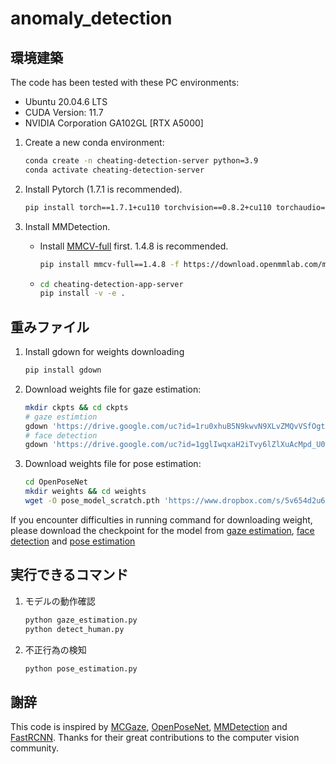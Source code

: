 # anomaly_detection

## 環境建築
The code has been tested with these PC environments:
- Ubuntu 20.04.6 LTS
- CUDA Version: 11.7
- NVIDIA Corporation GA102GL [RTX A5000]
1. Create a new conda environment:

   ```bash
   conda create -n cheating-detection-server python=3.9
   conda activate cheating-detection-server
   ```
   
2. Install Pytorch (1.7.1 is recommended).
   ```bash
   pip install torch==1.7.1+cu110 torchvision==0.8.2+cu110 torchaudio==0.7.2 -f https://download.pytorch.org/whl/torch_stable.html
   ```

4. Install MMDetection. 

   * Install [MMCV-full](https://mmcv.readthedocs.io/en/latest/get_started/installation.html) first. 1.4.8 is recommended.
     ```bash
     pip install mmcv-full==1.4.8 -f https://download.openmmlab.com/mmcv/dist/cu110/torch1.7.1/index.html
     ```

   * ```bash
     cd cheating-detection-app-server
     pip install -v -e .
     ```
## 重みファイル
1. Install gdown for weights downloading

   ```bash
   pip install gdown
   ```
2. Download weights file for gaze estimation:

   ```bash
   mkdir ckpts && cd ckpts
   # gaze estimtion
   gdown 'https://drive.google.com/uc?id=1ru0xhuB5N9kwvN9XLvZMQvVSfOgtbxmq'
   # face detection
   gdown 'https://drive.google.com/uc?id=1gglIwqxaH2iTvy6lZlXuAcMpd_U0GCUb'
   ```
   
3. Download weights file for pose estimation:
   ```bash
   cd OpenPoseNet
   mkdir weights && cd weights
   wget -O pose_model_scratch.pth 'https://www.dropbox.com/s/5v654d2u65fuvyr/pose_model_scratch.pth?e=1&dl=1'
   ```
If you encounter difficulties in running command for downloading weight, please download the checkpoint for the model from [gaze estimation](https://drive.google.com/drive/folders/1OX_nuxXYTH5i8E11UCyEcAsp6ExHDMra), [face detection](https://drive.google.com/file/d/1gglIwqxaH2iTvy6lZlXuAcMpd_U0GCUb/view) and [pose estimation](https://www.dropbox.com/s/5v654d2u65fuvyr/pose_model_scratch.pth?e=1&dl=0)
## 実行できるコマンド
1. モデルの動作確認

   ```bash
   python gaze_estimation.py
   python detect_human.py
   ```
2. 不正行為の検知

   ```bash
   python pose_estimation.py
   ```
   
## 謝辞
This code is inspired by [MCGaze](https://github.com/zgchen33/MCGaze/tree/master), [OpenPoseNet](https://github.com/YutaroOgawa/pytorch_advanced/blob/master/4_pose_estimation/4-7_OpenPose_inference.ipynb), [MMDetection](https://github.com/open-mmlab/mmdetection) and [FastRCNN](https://pytorch.org/vision/main/models/generated/torchvision.models.detection.fasterrcnn_resnet50_fpn.html). Thanks for their great contributions to the computer vision community.
